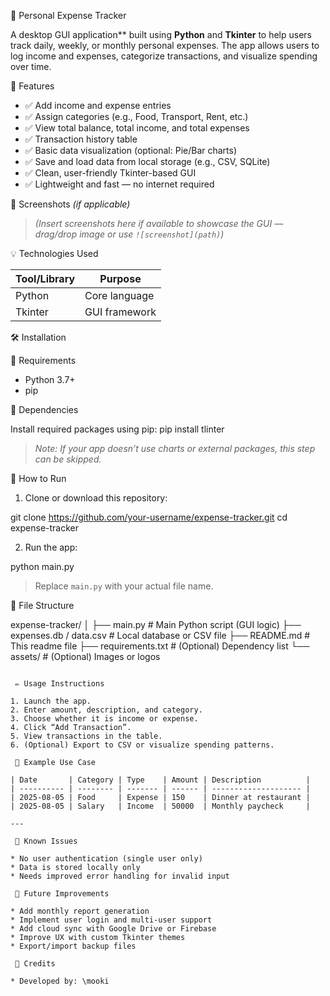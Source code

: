  🧾 Personal Expense Tracker

A desktop GUI application** built using **Python** and **Tkinter** to help users track daily, weekly, or monthly personal expenses. The app allows users to log income and expenses, categorize transactions, and visualize spending over time.

 📌 Features

* ✅ Add income and expense entries
* ✅ Assign categories (e.g., Food, Transport, Rent, etc.)
* ✅ View total balance, total income, and total expenses
* ✅ Transaction history table
* ✅ Basic data visualization (optional: Pie/Bar charts)
* ✅ Save and load data from local storage (e.g., CSV, SQLite)
* ✅ Clean, user-friendly Tkinter-based GUI
* ✅ Lightweight and fast — no internet required

 📸 Screenshots *(if applicable)*

> *(Insert screenshots here if available to showcase the GUI — drag/drop image or use `![screenshot](path)`)*

💡 Technologies Used

| Tool/Library  | Purpose                       |
| ------------- | ----------------------------- |
| Python        | Core language                 |
| Tkinter       | GUI framework                 |


🛠️ Installation

 🔸 Requirements

* Python 3.7+
* pip

 🔸 Dependencies

Install required packages using pip:
pip install tlinter

> *Note: If your app doesn’t use charts or external packages, this step can be skipped.*

 🚀 How to Run

1. Clone or download this repository:

git clone https://github.com/your-username/expense-tracker.git
cd expense-tracker


2. Run the app:

python main.py


> Replace `main.py` with your actual file name.


🧩 File Structure


expense-tracker/
│
├── main.py                 # Main Python script (GUI logic)
├── expenses.db / data.csv  # Local database or CSV file
├── README.md               # This readme file
├── requirements.txt        # (Optional) Dependency list
└── assets/                 # (Optional) Images or logos
```

 ✏️ Usage Instructions

1. Launch the app.
2. Enter amount, description, and category.
3. Choose whether it is income or expense.
4. Click “Add Transaction”.
5. View transactions in the table.
6. (Optional) Export to CSV or visualize spending patterns.

 🧮 Example Use Case

| Date       | Category | Type    | Amount | Description          |
| ---------- | -------- | ------- | ------ | -------------------- |
| 2025-08-05 | Food     | Expense | 150    | Dinner at restaurant |
| 2025-08-05 | Salary   | Income  | 50000  | Monthly paycheck     |

---

 🐞 Known Issues

* No user authentication (single user only)
* Data is stored locally only
* Needs improved error handling for invalid input

 🌱 Future Improvements

* Add monthly report generation
* Implement user login and multi-user support
* Add cloud sync with Google Drive or Firebase
* Improve UX with custom Tkinter themes
* Export/import backup files

 🙌 Credits

* Developed by: \mooki

